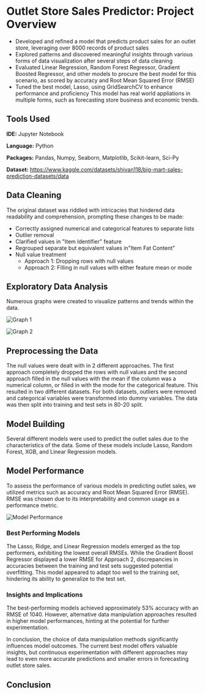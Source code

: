 # Outlet Store Sales Predictor: Project Overview
- Developed and refined a model that predicts product sales for an outlet store, leveraging over 8000 records of product sales
- Explored patterns and discovered meaningful insights through various forms of data visualization after several steps of data cleaning
- Evaluated Linear Regression, Random Forest Regressor, Gradient Boosted Regressor, and other models to procure the best model for this scenario, as scored by accuracy and Root Mean Squared Error (RMSE)
- Tuned the best model, Lasso, using GridSearchCV to enhance performance and proficiency
This model has real world appliations in multiple forms, such as forecasting store business and economic trends.

## Tools Used
**IDE:** Jupyter Notebook

**Language:** Python

**Packages:** Pandas, Numpy, Seaborn, Matplotlib, Scikit-learn, Sci-Py

**Dataset:** https://www.kaggle.com/datasets/shivan118/big-mart-sales-prediction-datasets/data

## Data Cleaning

The original dataset was riddled with intricacies that hindered data readability and comprehension, prompting these changes to be made:
- Correctly assigned numerical and categorical features to separate lists
- Outlier removal
- Clarified values in "Item Identifier" feature
- Regrouped separate but equivalent values in"Item Fat Content"
- Null value treatment
  - Approach 1: Dropping rows with null values
  - Approach 2: Filling in null values with either feature mean or mode

## Exploratory Data Analysis

Numerous graphs were created to visualize patterns and trends within the data.

![Graph 1](https://github.com/kyle-flores/Outlet-Store-Sales-Predictor/assets/153465652/28e77d30-889c-4192-86f1-ff7d49846964)

![Graph 2](https://github.com/kyle-flores/Outlet-Store-Sales-Predictor/assets/153465652/77f2e477-0ed2-4df8-a2db-27293cbcc35f)

## Preprocessing the Data
The null values were dealt with in 2 different approaches. The first approach completely dropped the rows with null values and the second approach filled in the null values with the mean if the column was a numerical column, or filled in with the mode for the categorical feature. This resulted in two different datasets. For both datasets, outliers were removed and categorical variables were transformed into dummy variables. The data was then split into training and test sets in 80-20 split.

## Model Building
Several different models were used to predict the outlet sales due to the characteristics of the data. Some of these models include Lasso, Random Forest, XGB, and Linear Regression models.

## Model Performance

To assess the performance of various models in predicting outlet sales, we utilized metrics such as accuracy and Root Mean Squared Error (RMSE). RMSE was chosen due to its interpretability and common usage as a performance metric.

![Model Performance](https://github.com/kyle-flores/Outlet-Store-Sales-Predictor/assets/153465652/5f725233-f44f-4102-a88e-e29ce4979742)

### Best Performing Models

The Lasso, Ridge, and Linear Regression models emerged as the top performers, exhibiting the lowest overall RMSEs. While the Gradient Boost Regressor displayed a lower RMSE for Approach 2, discrepancies in accuracies between the training and test sets suggested potential overfitting. This model appeared to adapt too well to the training set, hindering its ability to generalize to the test set.

### Insights and Implications

The best-performing models achieved approximately 53% accuracy with an RMSE of 1040. However, alternative data manipulation approaches resulted in higher model performances, hinting at the potential for further experimentation.

In conclusion, the choice of data manipulation methods significantly influences model outcomes. The current best model offers valuable insights, but continuous experimentation with different approaches may lead to even more accurate predictions and smaller errors in forecasting outlet store sales.
 

## Conclusion

